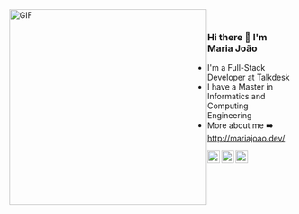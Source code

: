 <img align="left" alt="GIF" height="350px" src="https://media.giphy.com/media/3ohhwgUA9FR4ktST4c/giphy.gif" />

<br />

###  Hi there 👋 I'm Maria João
- I'm a Full-Stack Developer at Talkdesk
- I have a Master in Informatics and Computing Engineering
- More about me ➡️ http://mariajoao.dev/ 
<!-- - A Computer Engineering Undergraduate Student. 
- Currently working on some of my cool side projects based on Web Development and Machine Learning.
- I'm currently looking for opportunities. I love to learn and contribute in any and every possible way.--> 

<a href="https://twitter.com/mariajoomirapa2?lang=en">
  <img align="left" alt="Ajay's Twitter" width="22px" src="https://cdn.jsdelivr.net/npm/simple-icons@v3/icons/twitter.svg" />
</a>
<a href="https://www.linkedin.com/in/maria-joao-mira-paulo/">
  <img align="left" alt="Ajay's Linkdein" width="22px" src="https://cdn.jsdelivr.net/npm/simple-icons@v3/icons/linkedin.svg" />
</a>
<a href="https://github.com/MariaJoaoMiraPaulo">
  <img align="left" alt="Ajay's Github" width="22px" src="https://cdn.jsdelivr.net/npm/simple-icons@v3/icons/github.svg" />
</a>
